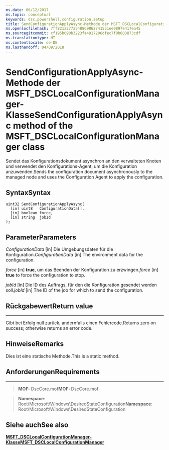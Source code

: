 ```yaml
---
ms.date: 06/12/2017
ms.topic: conceptual
keywords: dsc,powershell,configuration,setup
title: SendConfigurationApplyAsync-Methode der MSFT_DSCLocalConfigurationManager-Klasse
ms.openlocfilehash: 7ff821a277a548869862741551ee9897e417ea45
ms.sourcegitcommit: cf195b090b3223fa4917206dfec7f0b603873cdf
ms.translationtype: HT
ms.contentlocale: de-DE
ms.lasthandoff: 04/09/2018
---
```

# <a name="sendconfigurationapplyasync-method-of-the-msftdsclocalconfigurationmanager-class"></a><span data-ttu-id="eb390-103">SendConfigurationApplyAsync-Methode der MSFT_DSCLocalConfigurationManager-Klasse</span><span class="sxs-lookup"><span data-stu-id="eb390-103">SendConfigurationApplyAsync method of the MSFT_DSCLocalConfigurationManager class</span></span>

<span data-ttu-id="eb390-104">Sendet das Konfigurationsdokument asynchron an den verwalteten Knoten und verwendet den Konfigurations-Agent, um die Konfiguration anzuwenden.</span><span class="sxs-lookup"><span data-stu-id="eb390-104">Sends the configuration document asynchronously to the managed node and uses the Configuration Agent to apply the configuration.</span></span>

<a name="syntax"></a><span data-ttu-id="eb390-105">Syntax</span><span class="sxs-lookup"><span data-stu-id="eb390-105">Syntax</span></span>
------

```mof
uint32 SendConfigurationApplyAsync(
  [in] uint8   ConfigurationData[],
  [in] boolean force,
  [in] string  jobId
);
```

<a name="parameters"></a><span data-ttu-id="eb390-106">Parameter</span><span class="sxs-lookup"><span data-stu-id="eb390-106">Parameters</span></span>
----------

<span data-ttu-id="eb390-107">*ConfigurationData* \[in\] Die Umgebungsdaten für die Konfiguration.</span><span class="sxs-lookup"><span data-stu-id="eb390-107">*ConfigurationData* \[in\] The environment data for the configuration.</span></span>

<span data-ttu-id="eb390-108">*force* \[in\] **true**, um das Beenden der Konfiguration zu erzwingen.</span><span class="sxs-lookup"><span data-stu-id="eb390-108">*force* \[in\] **true** to force the configuration to stop.</span></span>

<span data-ttu-id="eb390-109">*jobId* \[in\] Die ID des Auftrags, für den die Konfiguration gesendet werden soll.</span><span class="sxs-lookup"><span data-stu-id="eb390-109">*jobId* \[in\] The ID of the job for which to send the configuration.</span></span>

## <a name="return-value"></a><span data-ttu-id="eb390-110">Rückgabewert</span><span class="sxs-lookup"><span data-stu-id="eb390-110">Return value</span></span>
------------

<span data-ttu-id="eb390-111">Gibt bei Erfolg null zurück, andernfalls einen Fehlercode.</span><span class="sxs-lookup"><span data-stu-id="eb390-111">Returns zero on success; otherwise returns an error code.</span></span>

## <a name="remarks"></a><span data-ttu-id="eb390-112">Hinweise</span><span class="sxs-lookup"><span data-stu-id="eb390-112">Remarks</span></span>

<span data-ttu-id="eb390-113">Dies ist eine statische Methode.</span><span class="sxs-lookup"><span data-stu-id="eb390-113">This is a static method.</span></span>

## <a name="requirements"></a><span data-ttu-id="eb390-114">Anforderungen</span><span class="sxs-lookup"><span data-stu-id="eb390-114">Requirements</span></span>
------------
><span data-ttu-id="eb390-115">**MOF:** DscCore.mof</span><span class="sxs-lookup"><span data-stu-id="eb390-115">**MOF:** DscCore.mof</span></span>

><span data-ttu-id="eb390-116">**Namespace**: Root\Microsoft\Windows\DesiredStateConfiguration</span><span class="sxs-lookup"><span data-stu-id="eb390-116">**Namespace**: Root\Microsoft\Windows\DesiredStateConfiguration</span></span>


## <a name="see-also"></a><span data-ttu-id="eb390-117">Siehe auch</span><span class="sxs-lookup"><span data-stu-id="eb390-117">See also</span></span>


[<span data-ttu-id="eb390-118">**MSFT_DSCLocalConfigurationManager-Klasse**</span><span class="sxs-lookup"><span data-stu-id="eb390-118">**MSFT_DSCLocalConfigurationManager**</span></span>](msft-dsclocalconfigurationmanager.md)